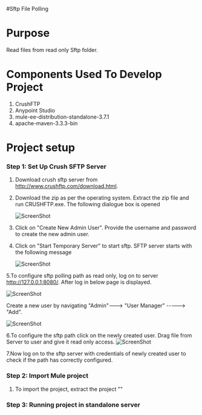 #Sftp File Polling

Purpose
=======

Read files from read only Sftp folder.

Components Used To Develop Project
==================================

1. CrushFTP
2. Anypoint Studio
3. mule-ee-distribution-standalone-3.7.1
4. apache-maven-3.3.3-bin

Project setup
==============

### Step 1: Set Up Crush SFTP Server

1. Download crush sftp server from <a href="http://www.crushftp.com/download.html"> http://www.crushftp.com/download.html.
2. Download the zip as per the operating system.
   Extract the zip file and run CRUSHFTP.exe. The following dialogue box is opened
 
    ![ScreenShot](https://raw.githubusercontent.com/indiramallick1988/Demo2/master/tool/crushftpexe.PNG)

3. Click on "Create New Admin User". Provide the username and password to create the new admin user.
4. Click on "Start Temporary Server" to start sftp. SFTP server starts with the following message

   ![ScreenShot](https://raw.githubusercontent.com/indiramallick1988/Demo2/master/tool/serverstarted1.PNG)

5.To configure sftp polling path as read only, log on to server <a href="http://127.0.0.1:8080/"> http://127.0.0.1:8080/.
  After log in below page is displayed.

![ScreenShot](https://raw.githubusercontent.com/indiramallick1988/Demo2/master/tool/admin.PNG)
  
  Create a new user by navigating "Admin"---> "User Manager" -----> "Add".
  
  ![ScreenShot](https://raw.githubusercontent.com/indiramallick1988/Demo2/master/tool/usermanager1.png)
  
6.To configure the sftp path click on the newly created user. Drag file from Server to user and give it read only access.
  ![ScreenShot](https://raw.githubusercontent.com/indiramallick1988/Demo2/master/tool/sftp%20path%20conf1.PNG)

7.Now log on to the sftp server with credentials of newly created user to check if the path has correctly configured.
 
### Step 2: Import Mule project

1. To import the project, extract the project ""

### Step 3: Running project in standalone server
